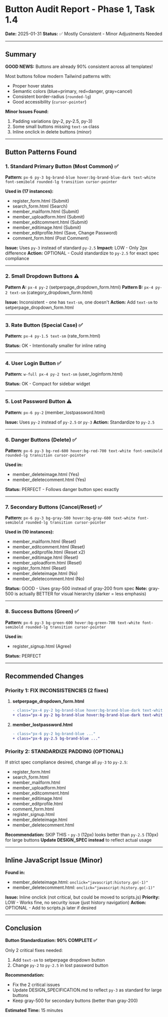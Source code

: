 # Button Audit Report - Phase 1, Task 1.4

**Date:** 2025-01-31
**Status:** ✅ Mostly Consistent - Minor Adjustments Needed

---

## Summary

**GOOD NEWS:** Buttons are already 90% consistent across all templates!

Most buttons follow modern Tailwind patterns with:
- Proper hover states
- Semantic colors (blue=primary, red=danger, gray=cancel)
- Consistent border-radius (`rounded-lg`)
- Good accessibility (`cursor-pointer`)

**Minor Issues Found:**
1. Padding variations (py-2, py-2.5, py-3)
2. Some small buttons missing `text-sm` class
3. Inline onclick in delete buttons (minor)

---

## Button Patterns Found

### 1. Standard Primary Button (Most Common) ✅
**Pattern:** `px-6 py-3 bg-brand-blue hover:bg-brand-blue-dark text-white font-semibold rounded-lg transition cursor-pointer`

**Used in (17 instances):**
- register_form.html (Submit)
- search_form.html (Search)
- member_mailform.html (Submit)
- member_uploadform.html (Submit)
- member_editcomment.html (Submit)
- member_editimage.html (Submit)
- member_editprofile.html (Save, Change Password)
- comment_form.html (Post Comment)

**Issue:** Uses `py-3` instead of standard `py-2.5`
**Impact:** LOW - Only 2px difference
**Action:** OPTIONAL - Could standardize to `py-2.5` for exact spec compliance

---

### 2. Small Dropdown Buttons ⚠️
**Pattern A:** `px-4 py-2` (setperpage_dropdown_form.html)
**Pattern B:** `px-4 py-2 text-sm` (category_dropdown_form.html)

**Issue:** Inconsistent - one has `text-sm`, one doesn't
**Action:** Add `text-sm` to setperpage_dropdown_form.html

---

### 3. Rate Button (Special Case) ✅
**Pattern:** `px-4 py-1.5 text-sm` (rate_form.html)

**Status:** OK - Intentionally smaller for inline rating

---

### 4. User Login Button ✅
**Pattern:** `w-full px-4 py-2 text-sm` (user_loginform.html)

**Status:** OK - Compact for sidebar widget

---

### 5. Lost Password Button ⚠️
**Pattern:** `px-6 py-2` (member_lostpassword.html)

**Issue:** Uses `py-2` instead of `py-2.5` or `py-3`
**Action:** Standardize to `py-2.5`

---

### 6. Danger Buttons (Delete) ✅
**Pattern:** `px-6 py-3 bg-red-600 hover:bg-red-700 text-white font-semibold rounded-lg transition cursor-pointer`

**Used in:**
- member_deleteimage.html (Yes)
- member_deletecomment.html (Yes)

**Status:** PERFECT - Follows danger button spec exactly

---

### 7. Secondary Buttons (Cancel/Reset) ✅
**Pattern:** `px-6 py-3 bg-gray-500 hover:bg-gray-600 text-white font-semibold rounded-lg transition cursor-pointer`

**Used in (10 instances):**
- member_mailform.html (Reset)
- member_editcomment.html (Reset)
- member_editprofile.html (Reset x2)
- member_editimage.html (Reset)
- member_uploadform.html (Reset)
- register_form.html (Reset)
- member_deleteimage.html (No)
- member_deletecomment.html (No)

**Status:** GOOD - Uses gray-500 instead of gray-200 from spec
**Note:** gray-500 is actually BETTER for visual hierarchy (darker = less emphasis)

---

### 8. Success Buttons (Green) ✅
**Pattern:** `px-6 py-3 bg-green-600 hover:bg-green-700 text-white font-semibold rounded-lg transition cursor-pointer`

**Used in:**
- register_signup.html (Agree)

**Status:** PERFECT

---

## Recommended Changes

### Priority 1: FIX INCONSISTENCIES (2 fixes)

1. **setperpage_dropdown_form.html**
   ```diff
   - class="px-4 py-2 bg-brand-blue hover:bg-brand-blue-dark text-white font-semibold rounded-lg transition cursor-pointer"
   + class="px-4 py-2 bg-brand-blue hover:bg-brand-blue-dark text-white font-semibold rounded-lg transition cursor-pointer text-sm"
   ```

2. **member_lostpassword.html**
   ```diff
   - class="px-6 py-2 bg-brand-blue ..."
   + class="px-6 py-2.5 bg-brand-blue ..."
   ```

### Priority 2: STANDARDIZE PADDING (OPTIONAL)

If strict spec compliance desired, change all `py-3` to `py-2.5`:
- register_form.html
- search_form.html
- member_mailform.html
- member_uploadform.html
- member_editcomment.html
- member_editimage.html
- member_editprofile.html
- comment_form.html
- register_signup.html
- member_deleteimage.html
- member_deletecomment.html

**Recommendation:** SKIP THIS - `py-3` (12px) looks better than `py-2.5` (10px) for large buttons
**Update DESIGN_SPEC instead** to reflect actual usage

---

## Inline JavaScript Issue (Minor)

**Found in:**
- member_deleteimage.html: `onclick="javascript:history.go(-1)"`
- member_deletecomment.html: `onclick="javascript:history.go(-1)"`

**Issue:** Inline onclick (not critical, but could be moved to scripts.js)
**Priority:** LOW - Works fine, no security issue (just history navigation)
**Action:** OPTIONAL - Add to scripts.js later if desired

---

## Conclusion

**Button Standardization: 90% COMPLETE ✅**

Only 2 critical fixes needed:
1. Add `text-sm` to setperpage dropdown button
2. Change `py-2` to `py-2.5` in lost password button

**Recommendation:**
- Fix the 2 critical issues
- Update DESIGN_SPECIFICATION.md to reflect `py-3` as standard for large buttons
- Keep gray-500 for secondary buttons (better than gray-200)

**Estimated Time:** 15 minutes
